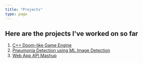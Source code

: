 ```yaml
---
title: "Projects"
type: page
---
```


## Here are the projects I've worked on so far

1. [C++ Doom-like Game Engine](Game-Engine)
2. [Pneumonia Detection using ML Image Detection](Pneumonia-Detection)
3. [Web App API Mashup](API-Mashup)

